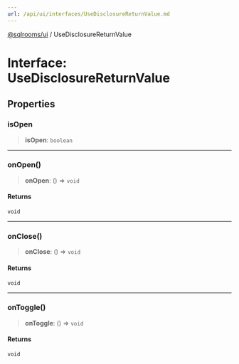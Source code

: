 ```yaml
---
url: /api/ui/interfaces/UseDisclosureReturnValue.md
---
```

[@sqlrooms/ui](../index.md) / UseDisclosureReturnValue

# Interface: UseDisclosureReturnValue

## Properties

### isOpen

> **isOpen**: `boolean`

***

### onOpen()

> **onOpen**: () => `void`

#### Returns

`void`

***

### onClose()

> **onClose**: () => `void`

#### Returns

`void`

***

### onToggle()

> **onToggle**: () => `void`

#### Returns

`void`
